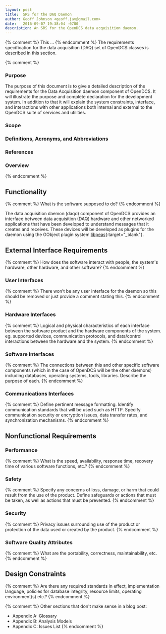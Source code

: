 ```yaml
---
layout: post
title:  SRS for the DAQ Daemon
author: Geoff Johnson <geoff.jay@gmail.com>
date:   2016-09-07 19:38:04 -0700
description: An SRS for the OpenDCS data acquisition daemon.
---
```


{% comment %}
This ...
{% endcomment %}
The requirements specification for the data acquisition (DAQ) set of OpenDCS
classes is described in this section.<br/>
<!--break-->

{% comment %}
### Purpose

The purpose of this document is to give a detailed description of the
requirements for the Data Acquisition daemon component of OpenDCS. It will
illustrate the purpose and complete declaration for the development system. In
addition to that it will explain the system constraints, interface, and
interactions with other applications both internal and external to the OpenDCS
suite of services and utilities.

### Scope

### Definitions, Acronyms, and Abbreviations

### References

### Overview
{% endcomment %}

## Functionality

{% comment %}
What is the software supposed to do?
{% endcomment %}

The data acquisition daemon (daqd) component of OpenDCS provides an interface
between data acquisition (DAQ) hardware and other networked applications that
have been developed to understand messages that it creates and receives. These
devices will be developed as plugins for the daemon using the GObject plugin
system [libpeas](https://wiki.gnome.org/Projects/Libpeas){:target="_blank"}.

## External Interface Requirements

{% comment %}
How does the software interact with people, the system's hardware, other
hardware, and other software?
{% endcomment %}

### User Interfaces

{% comment %}
There won't be any user interface for the daemon so this should be removed or
just provide a comment stating this.
{% endcomment %}

### Hardware Interfaces

{% comment %}
Logical and physical characteristics of each interface between the software
product and the hardware components of the system. eg. supported devices,
communication protocols, and data/control interactions between the hardware and
the system.
{% endcomment %}

### Software Interfaces

{% comment %}
The connections between this and other specific software components (which in
the case of OpenDCS will be the other daemons) including databases, operating
systems, tools, libraries. Describe the purpose of each.
{% endcomment %}

### Communications Interfaces

{% comment %}
Define pertinent message formatting. Identify communication standards that will
be used such as HTTP. Specify communication security or encryption issues, data
transfer rates, and synchronization mechanisms.
{% endcomment %}

## Nonfunctional Requirements

### Performance

{% comment %}
What is the speed, availability, response time, recovery time of various
software functions, etc.?
{% endcomment %}

### Safety

{% comment %}
Specify any concerns of loss, damage, or harm that could result from the use of
the product. Define safeguards or actions that must be taken, as well as actions
that must be prevented.
{% endcomment %}

### Security

{% comment %}
Privacy issues surrounding use of the product or protection of the data used or
created by the product.
{% endcomment %}

### Software Quality Attributes

{% comment %}
What are the portability, correctness, maintainability, etc.
{% endcomment %}

## Design Constraints

{% comment %}
Are there any required standards in effect, implementation language, policies
for database integrity, resource limits, operating environment(s) etc.?
{% endcomment %}

{% comment %}
Other sections that don't make sense in a blog post:
 - Appendix A: Glossary
 - Appendix B: Analysis Models
 - Appendix C: Issues List
{% endcomment %}

<!--
vim: ft=liquid
-->
